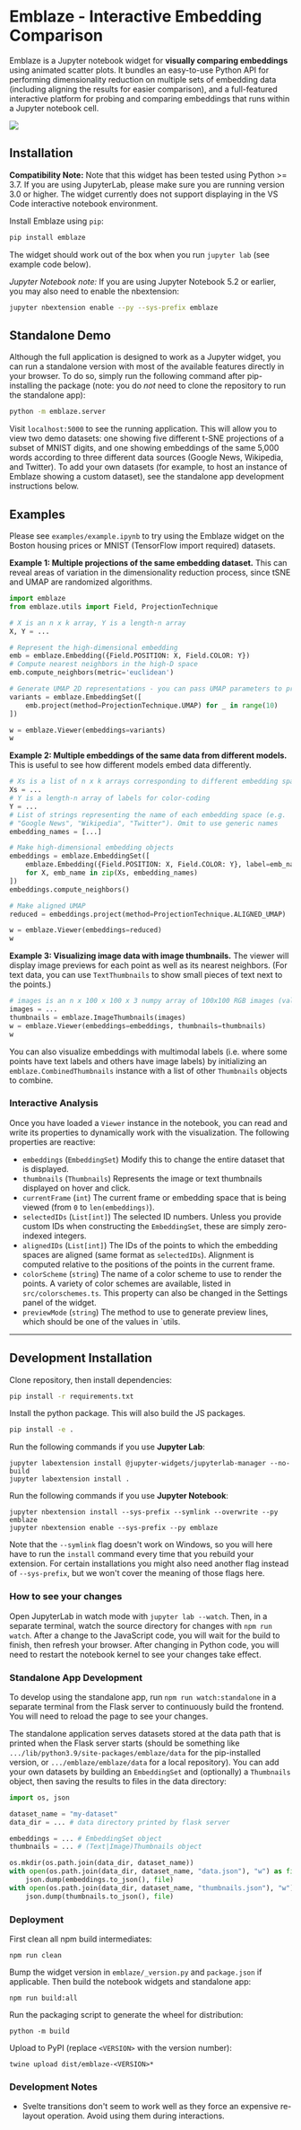 # Emblaze - Interactive Embedding Comparison

Emblaze is a Jupyter notebook widget for **visually comparing embeddings** using animated scatter plots. It bundles an easy-to-use Python API for performing dimensionality reduction on multiple sets of embedding data (including aligning the results for easier comparison), and a full-featured interactive platform for probing and comparing embeddings that runs within a Jupyter notebook cell.

![](https://raw.githubusercontent.com/cmudig/emblaze/main/examples/screenshots/cover_art.png)

## Installation

**Compatibility Note:** Note that this widget has been tested using Python >= 3.7. If you are using JupyterLab, please make sure you are running version 3.0 or higher. The widget currently does not support displaying in the VS Code interactive notebook environment.

Install Emblaze using `pip`:

```bash
pip install emblaze
```

The widget should work out of the box when you run `jupyter lab` (see example code below).

_Jupyter Notebook note:_ If you are using Jupyter Notebook 5.2 or earlier, you may also need to enable
the nbextension:

```bash
jupyter nbextension enable --py --sys-prefix emblaze
```

## Standalone Demo

Although the full application is designed to work as a Jupyter widget, you can run a standalone version with most of the available features directly in your browser. To do so, simply run the following command after pip-installing the package (note: you do _not_ need to clone the repository to run the standalone app):

```bash
python -m emblaze.server
```

Visit `localhost:5000` to see the running application. This will allow you to view two demo datasets: one showing five different t-SNE projections of a subset of MNIST digits, and one showing embeddings of the same 5,000 words according to three different data sources (Google News, Wikipedia, and Twitter). To add your own datasets (for example, to host an instance of Emblaze showing a custom dataset), see the standalone app development instructions below.

## Examples

Please see `examples/example.ipynb` to try using the Emblaze widget on the Boston housing prices or MNIST (TensorFlow import required) datasets.

**Example 1: Multiple projections of the same embedding dataset.** This can reveal areas of variation in the dimensionality reduction process, since tSNE and UMAP are randomized algorithms.

```python
import emblaze
from emblaze.utils import Field, ProjectionTechnique

# X is an n x k array, Y is a length-n array
X, Y = ...

# Represent the high-dimensional embedding
emb = emblaze.Embedding({Field.POSITION: X, Field.COLOR: Y})
# Compute nearest neighbors in the high-D space
emb.compute_neighbors(metric='euclidean')

# Generate UMAP 2D representations - you can pass UMAP parameters to project()
variants = emblaze.EmbeddingSet([
    emb.project(method=ProjectionTechnique.UMAP) for _ in range(10)
])

w = emblaze.Viewer(embeddings=variants)
w
```

**Example 2: Multiple embeddings of the same data from different models.** This is useful to see how different models embed data differently.

```python
# Xs is a list of n x k arrays corresponding to different embedding spaces
Xs = ...
# Y is a length-n array of labels for color-coding
Y = ...
# List of strings representing the name of each embedding space (e.g.
# "Google News", "Wikipedia", "Twitter"). Omit to use generic names
embedding_names = [...]

# Make high-dimensional embedding objects
embeddings = emblaze.EmbeddingSet([
    emblaze.Embedding({Field.POSITION: X, Field.COLOR: Y}, label=emb_name)
    for X, emb_name in zip(Xs, embedding_names)
])
embeddings.compute_neighbors()

# Make aligned UMAP
reduced = embeddings.project(method=ProjectionTechnique.ALIGNED_UMAP)

w = emblaze.Viewer(embeddings=reduced)
w
```

**Example 3: Visualizing image data with image thumbnails.** The viewer will display image previews for each point as well as its nearest neighbors. (For text data, you can use `TextThumbnails` to show small pieces of text next to the points.)

```python
# images is an n x 100 x 100 x 3 numpy array of 100x100 RGB images (values from 0-255)
images = ...
thumbnails = emblaze.ImageThumbnails(images)
w = emblaze.Viewer(embeddings=embeddings, thumbnails=thumbnails)
w
```

You can also visualize embeddings with multimodal labels (i.e. where some points have text labels and others have image labels) by initializing an `emblaze.CombinedThumbnails` instance with a list of other `Thumbnails` objects to combine.

### Interactive Analysis

Once you have loaded a `Viewer` instance in the notebook, you can read and write its properties to dynamically work with the visualization. The following properties are reactive:

- `embeddings` (`EmbeddingSet`) Modify this to change the entire dataset that is displayed.
- `thumbnails` (`Thumbnails`) Represents the image or text thumbnails displayed on hover and click.
- `currentFrame` (`int`) The current frame or embedding space that is being viewed (from `0` to `len(embeddings)`).
- `selectedIDs` (`List[int]`) The selected ID numbers. Unless you provide custom IDs when constructing the `EmbeddingSet`, these are simply zero-indexed integers.
- `alignedIDs` (`List[int]`) The IDs of the points to which the embedding spaces are aligned (same format as `selectedIDs`). Alignment is computed relative to the positions of the points in the current frame.
- `colorScheme` (`string`) The name of a color scheme to use to render the points. A variety of color schemes are available, listed in `src/colorschemes.ts`. This property can also be changed in the Settings panel of the widget.
- `previewMode` (`string`) The method to use to generate preview lines, which should be one of the values in `utils.

---

## Development Installation

Clone repository, then install dependencies:

```bash
pip install -r requirements.txt
```

Install the python package. This will also build the JS packages.

```bash
pip install -e .
```

Run the following commands if you use **Jupyter Lab**:

```
jupyter labextension install @jupyter-widgets/jupyterlab-manager --no-build
jupyter labextension install .
```

Run the following commands if you use **Jupyter Notebook**:

```
jupyter nbextension install --sys-prefix --symlink --overwrite --py emblaze
jupyter nbextension enable --sys-prefix --py emblaze
```

Note that the `--symlink` flag doesn't work on Windows, so you will here have to run
the `install` command every time that you rebuild your extension. For certain installations
you might also need another flag instead of `--sys-prefix`, but we won't cover the meaning
of those flags here.

### How to see your changes

Open JupyterLab in watch mode with `jupyter lab --watch`. Then, in a separate terminal, watch the source directory for changes with `npm run watch`. After a change to the JavaScript code, you will wait for the build to finish, then refresh your browser. After changing in Python code, you will need to restart the notebook kernel to see your changes take effect.

### Standalone App Development

To develop using the standalone app, run `npm run watch:standalone` in a separate terminal from the Flask server to continuously build the frontend. You will need to reload the page to see your changes.

The standalone application serves datasets stored at the data path that is printed when the Flask server starts (should be something like `.../lib/python3.9/site-packages/emblaze/data` for the pip-installed version, or `.../emblaze/emblaze/data` for a local repository). You can add your own datasets by building an `EmbeddingSet` and (optionally) a `Thumbnails` object, then saving the results to files in the data directory:

```python
import os, json

dataset_name = "my-dataset"
data_dir = ... # data directory printed by flask server

embeddings = ... # EmbeddingSet object
thumbnails = ... # (Text|Image)Thumbnails object

os.mkdir(os.path.join(data_dir, dataset_name))
with open(os.path.join(data_dir, dataset_name, "data.json"), "w") as file:
    json.dump(embeddings.to_json(), file)
with open(os.path.join(data_dir, dataset_name, "thumbnails.json"), "w") as file:
    json.dump(thumbnails.to_json(), file)
```

### Deployment

First clean all npm build intermediates:

```
npm run clean
```

Bump the widget version in `emblaze/_version.py` and `package.json` if applicable. Then build the notebook widgets and standalone app:

```
npm run build:all
```

Run the packaging script to generate the wheel for distribution:

```
python -m build
```

Upload to PyPI (replace `<VERSION>` with the version number):

```
twine upload dist/emblaze-<VERSION>*
```

### Development Notes

- Svelte transitions don't seem to work well as they force an expensive re-layout operation. Avoid using them during interactions.
